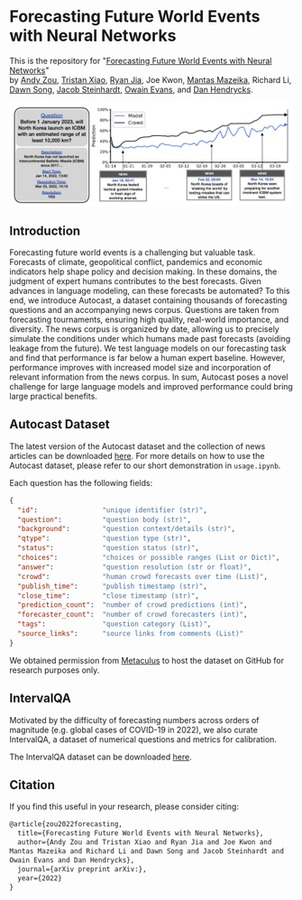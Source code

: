 
# Forecasting Future World Events with Neural Networks

This is the repository for "[Forecasting Future World Events with Neural Networks]()"  
by [Andy Zou](https://andyzoujm.github.io/), [Tristan Xiao](https://www.linkedin.com/in/tristan-xiao/), [Ryan Jia](https://www.linkedin.com/in/ryanjia/), Joe Kwon, [Mantas Mazeika](https://www.linkedin.com/in/mmazeika/), Richard Li, [Dawn Song](https://people.eecs.berkeley.edu/~dawnsong/), [Jacob Steinhardt](https://www.stat.berkeley.edu/~jsteinhardt/), [Owain Evans](https://owainevans.github.io/), and [Dan Hendrycks](https://danhendrycks.com/).

<img align="center" src="assets/splash.png" width="750">

## Introduction

Forecasting future world events is a challenging but valuable task. Forecasts of climate, geopolitical conflict, pandemics and economic indicators help shape policy and decision making. In these domains, the judgment of expert humans contributes to the best forecasts. Given advances in language modeling, can these forecasts be automated? To this end, we introduce Autocast, a dataset containing thousands of forecasting questions and an accompanying news corpus. Questions are taken from forecasting tournaments, ensuring high quality, real-world importance, and diversity. The news corpus is organized by date, allowing us to precisely simulate the conditions under which humans made past forecasts (avoiding leakage from the future). We test language models on our forecasting task and find that performance is far below a human expert baseline. However, performance improves with increased model size and incorporation of relevant information from the news corpus. In sum, Autocast poses a novel challenge for large language models and improved performance could bring large practical benefits.

## Autocast Dataset

The latest version of the Autocast dataset and the collection of news articles can be downloaded [here](https://drive.google.com/drive/folders/16UIv25P2GL5LMLrFYkP-s_WDMHm_OzYG?usp=sharing). For more details on how to use the Autocast dataset, please refer to our short demonstration in `usage.ipynb`.

Each question has the following fields:
  ```json
  {
    "id":                "unique identifier (str)",
    "question":          "question body (str)",
    "background":        "question context/details (str)",
    "qtype":             "question type (str)",
    "status":            "question status (str)",
    "choices":           "choices or possible ranges (List or Dict)",
    "answer":            "question resolution (str or float)",
    "crowd":             "human crowd forecasts over time (List)",
    "publish_time":      "publish timestamp (str)",
    "close_time":        "close timestamp (str)",
    "prediction_count":  "number of crowd predictions (int)",
    "forecaster_count":  "number of crowd forecasters (int)",
    "tags":              "question category (List)",
    "source_links":      "source links from comments (List)"
  }
```

We obtained permission from [Metaculus](https://www.metaculus.com/) to host the dataset on GitHub for research purposes only.

## IntervalQA

Motivated by the difficulty of forecasting numbers across orders of magnitude (e.g. global cases of COVID-19 in 2022), we also curate IntervalQA, a dataset of numerical questions and metrics for calibration.

The IntervalQA dataset can be downloaded [here](https://drive.google.com/drive/folders/1OAwiW47rXRIQ543YIXWSiqv5XVtostbR?usp=sharing).

## Citation

If you find this useful in your research, please consider citing:

    @article{zou2022forecasting,
      title={Forecasting Future World Events with Neural Networks},
      author={Andy Zou and Tristan Xiao and Ryan Jia and Joe Kwon and Mantas Mazeika and Richard Li and Dawn Song and Jacob Steinhardt and Owain Evans and Dan Hendrycks},
      journal={arXiv preprint arXiv:},
      year={2022}
    }

